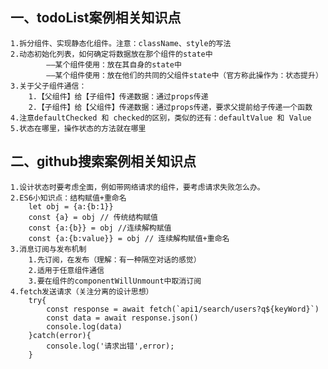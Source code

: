 ## 一、todoList案例相关知识点
    1.拆分组件、实现静态化组件。注意：className、style的写法
    2.动态初始化列表，如何确定将数据放在那个组件的state中
            ——某个组件使用：放在其自身的state中
            ——某个组件使用：放在他们的共同的父组件state中（官方称此操作为：状态提升）
    3.关于父子组件通信：
        1.【父组件】给【子组件】传递数据：通过props传递
        2.【子组件】给【父组件】传递数据：通过props传递，要求父提前给子传递一个函数
    4.注意defaultChecked 和 checked的区别，类似的还有：defaultValue 和 Value
    5.状态在哪里，操作状态的方法就在哪里

## 二、github搜索案例相关知识点
    1.设计状态时要考虑全面，例如带网络请求的组件，要考虑请求失败怎么办。
    2.ES6小知识点：结构赋值+重命名
        let obj = {a:{b:1}}
        const {a} = obj // 传统结构赋值
        const {a:{b}} = obj //连续解构赋值
        const {a:{b:value}} = obj // 连续解构赋值+重命名
    3.消息订阅与发布机制
        1.先订阅，在发布（理解：有一种隔空对话的感觉）
        2.适用于任意组件通信
        3.要在组件的componentWillUnmount中取消订阅
    4.fetch发送请求（关注分离的设计思想）
        try{
            const response = await fetch(`api1/search/users?q${keyWord}`)
            const data = await response.json()
            console.log(data)
        }catch(error){
            console.log('请求出错',error);
        }